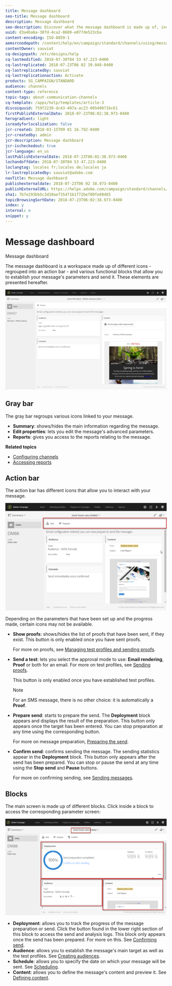 ```yaml
---
title: Message dashboard
seo-title: Message dashboard
description: Message dashboard
seo-description: Discover what the message dashboard is made up of, including the action bar and the various functional blocks.
uuid: d3a4ba6a-38fd-4ca2-8609-e077de523cba
content-encoding: ISO-8859-1
aemsrcnodepath: /content/help/en/campaign/standard/channels/using/message-dashboard
contentOwner: sauviat
cq-designpath: /etc/designs/help
cq-lastmodified: 2018-07-30T04 53 47.223-0400
cq-lastreplicated: 2018-07-23T06 02 39.048-0400
cq-lastreplicatedby: sauviat
cq-lastreplicationaction: Activate
products: SG_CAMPAIGN/STANDARD
audience: channels
content-type: reference
topic-tags: about-communication-channels
cq-template: /apps/help/templates/article-3
discoiquuid: 759f2230-dc43-497a-ac23-09540871bc61
firstPublishExternalDate: 2018-07-23T06:02:38.973-0400
herogradient: light
isreadyforlocalization: false
jcr-created: 2018-03-15T09 01 16.792-0400
jcr-createdby: admin
jcr-description: Message dashboard
jcr-ischeckedout: true
jcr-language: en_us
lastPublishExternalDate: 2018-07-23T06:02:38.973-0400
lochandoffdate: 2018-07-30T04 53 47.223-0400
loclangtag: locales fr;locales de;locales ja
lr-lastreplicatedby: sauviat@adobe.com
navTitle: Message dashboard
publishexternaldate: 2018-07-23T06 02 38.973-0400
publishExternalURL: https://helpx.adobe.com/campaign/standard/channels/using/message-dashboard.html
sha1: 7b7e293bb5c3d10aef35471b1f72bef09fe88d65
topicBrowsingSortDate: 2018-07-23T06:02:38.973-0400
index: y
internal: n
snippet: y
---
```


# Message dashboard

Message dashboard

The message dashboard is a workspace made up of different icons - regrouped into an action bar - and various functional blocks that allow you to establish your message's parameters and send it. These elements are presented hereafter.

![](assets/delivery_dashboard_2.png)

## Gray bar

The gray bar regroups various icons linked to your message.

* **Summary**: shows/hides the main information regarding the message.
* **Edit properties**: lets you edit the message's advanced parameters.
* **Reports**: gives you access to the reports relating to the message.

**Related topics**

* [Configuring channels](../../administration/using/about-channel-configuration.md)
* [Accessing reports](../../reporting/using/about-dynamic-reports.md)

## Action bar

The action bar has different icons that allow you to interact with your message.

![](assets/delivery_dashboard_4.png)

Depending on the parameters that have been set up and the progress made, certain icons may not be available.

* **Show proofs**: shows/hides the list of proofs that have been sent, if they exist. This button is only enabled once you have sent proofs.

  For more on proofs, see [Managing test profiles and sending proofs](../../sending/using/managing-test-profiles-and-sending-proofs.md).

* **Send a test**: lets you select the approval mode to use: **Email rendering**, **Proof** or both for an email. For more on test profiles, see [Sending proofs](../../sending/using/managing-test-profiles-and-sending-proofs.md#sending-proofs).

  This button is only enabled once you have established test profiles.

  >[!NOTE]
  >
  >For an SMS message, there is no other choice: it is automatically a **Proof**.

* **Prepare send**: starts to prepare the send. The **Deployment** block appears and displays the result of the preparation. This button only appears once the target has been entered. You can stop preparation at any time using the corresponding button.

  For more on message preparation, [Preparing the send](../../sending/using/preparing-the-send.md).

* **Confirm send**: confirms sending the message. The sending statistics appear in the **Deployment** block. This button only appears after the send has been prepared. You can stop or pause the send at any time using the **Stop send** and **Pause** buttons.

  For more on confirming sending, see [Sending messages](../../sending/using/confirming-send.md).

## Blocks

The main screen is made up of different blocks. Click inside a block to access the corresponding parameter screen:

![](assets/delivery_dashboard_3.png)

* **Deployment**: allows you to track the progress of the message preparation or send. Click the button found in the lower right section of this block to access the send and analysis logs. This block only appears once the send has been prepared. For more on this. See [Confirming send](../../sending/using/confirming-send.md).
* **Audience**: allows you to establish the message's main target as well as the test profiles. See [Creating audiences](../../audiences/using/creating-audiences.md).
* **Schedule**: allows you to specify the date on which your message will be sent. See [Scheduling](../../sending/using/about-scheduling-messages.md).
* **Content**: allows you to define the message's content and preview it. See [Defining content](../../designing/using/designing-content-in-adobe-campaign.md).

